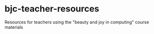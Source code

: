 bjc-teacher-resources
=====================

Resources for teachers using the "beauty and joy in computing" course materials
